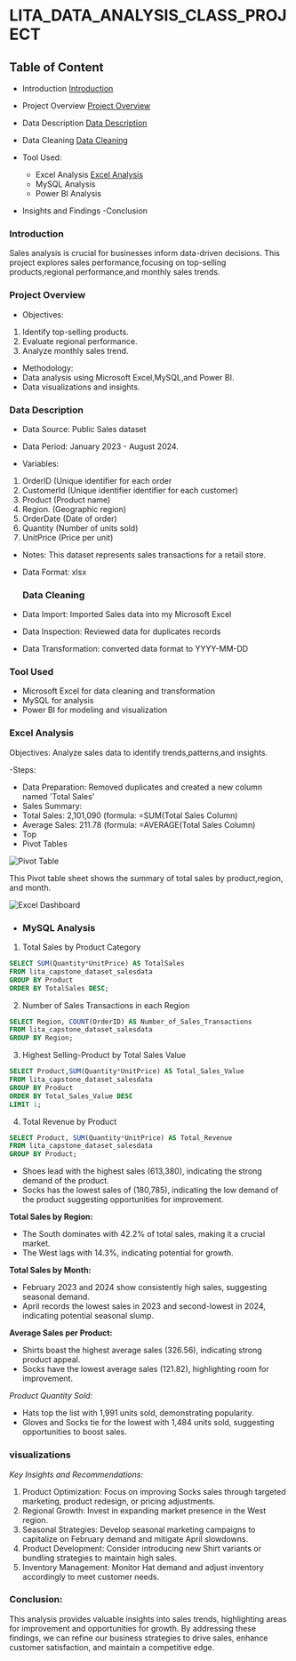 # LITA_DATA_ANALYSIS_CLASS_PROJECT


## Table of Content

- Introduction [Introduction](#introduction)
- Project Overview [Project Overview](#project-overview)
- Data Description [Data Description](#data-description)
- Data Cleaning [Data Cleaning](#data-cleaning)
- Tool Used:
  - Excel Analysis [Excel Analysis](excel-analysis)
  - MySQL Analysis 
  - Power BI Analysis

- Insights and Findings 
-Conclusion 

 ### Introduction 
Sales analysis is crucial for businesses inform data-driven decisions. This project explores sales performance,focusing on top-selling products,regional performance,and monthly sales trends.

 ### Project Overview 
 - Objectives:
 1. Identify top-selling products.
 2. Evaluate regional performance.
 3. Analyze monthly sales trend.

 - Methodology:
  - Data analysis using Microsoft Excel,MySQL,and Power BI.
  - Data visualizations and insights.

 ### Data Description 
 - Data Source: Public Sales dataset
 - Data Period: January 2023 - August 2024.  

- Variables:
 1. OrderID (Unique identifier for each order 
 2. CustomerId (Unique identifier identifier for each customer)
 3. Product (Product name)
 4. Region. (Geographic region)
 5. OrderDate (Date of order)
 6. Quantity (Number of units sold)
 7. UnitPrice (Price per unit)

- Notes: This dataset represents sales transactions for a retail store.
- Data Format: xlsx

  ### Data Cleaning 
 - Data Import: Imported Sales data into my Microsoft Excel
 - Data Inspection: Reviewed data for duplicates records 
 - Data Transformation: converted data format to YYYY-MM-DD

### Tool Used
- Microsoft Excel for data cleaning and transformation 
- MySQL for analysis 
- Power BI for modeling and visualization

### Excel Analysis 
Objectives: Analyze sales data to identify trends,patterns,and insights.
 
-Steps:
 - Data Preparation: Removed duplicates and created a new column named 'Total Sales'
- Sales Summary:
- Total Sales: 2,101,090 (formula: =SUM(Total Sales Column)
- Average Sales: 211.78 (formula: =AVERAGE(Total Sales Column)
- Top 
 - Pivot Tables 

 ![Pivot Table](https://github.com/user-attachments/assets/4be695da-a2b5-4760-be99-0573e420b57d)
 
 This Pivot table sheet shows the summary of total sales by product,region, and month. 

 ![Excel Dashboard](https://github.com/user-attachments/assets/e05cf58d-f029-4354-97fe-fecd2183ee69)


- ### MySQL Analysis

1. Total Sales by Product Category 
```sql
SELECT SUM(Quantity*UnitPrice) AS TotalSales
FROM lita_capstone_dataset_salesdata
GROUP BY Product
ORDER BY TotalSales DESC;
```

2. Number of Sales Transactions in each Region 
```sql
SELECT Region, COUNT(OrderID) AS Number_of_Sales_Transactions
FROM lita_capstone_dataset_salesdata
GROUP BY Region;
```

3. Highest Selling-Product by Total Sales Value
```sql
SELECT Product,SUM(Quantity*UnitPrice) AS Total_Sales_Value
FROM lita_capstone_dataset_salesdata
GROUP BY Product 
ORDER BY Total_Sales_Value DESC
LIMIT 1;
```

4. Total Revenue by Product 
```sql
SELECT Product, SUM(Quantity*UnitPrice) AS Total_Revenue
FROM lita_capstone_dataset_salesdata
GROUP BY Product;
```


- Shoes lead with the highest sales (613,380), indicating the strong demand of the product.
- Socks has the lowest sales of (180,785), indicating the low demand of the product suggesting opportunities for improvement.

**Total Sales by Region:**

- The South dominates with 42.2% of total sales, making it a crucial market.
- The West lags with 14.3%, indicating potential for growth.

**Total Sales by Month:**

- February 2023 and 2024 show consistently high sales, suggesting seasonal demand.
- April records the lowest sales in 2023 and second-lowest in 2024, indicating potential seasonal slump.

**Average Sales per Product:**

- Shirts boast the highest average sales (326.56), indicating strong product appeal.
- Socks have the lowest average sales (121.82), highlighting room for improvement.

*Product Quantity Sold:*

- Hats top the list with 1,991 units sold, demonstrating popularity.
- Gloves and Socks tie for the lowest with 1,484 units sold, suggesting opportunities to boost sales.

### visualizations 



*Key Insights and Recommendations:*

1. Product Optimization: Focus on improving Socks sales through targeted marketing, product redesign, or pricing adjustments.
2. Regional Growth: Invest in expanding market presence in the West region.
3. Seasonal Strategies: Develop seasonal marketing campaigns to capitalize on February demand and mitigate April slowdowns.
4. Product Development: Consider introducing new Shirt variants or bundling strategies to maintain high sales.
5. Inventory Management: Monitor Hat demand and adjust inventory accordingly to meet customer needs.

### Conclusion:

This analysis provides valuable insights into sales trends, highlighting areas for improvement and opportunities for growth. By addressing these findings, we can refine our business strategies to drive sales, enhance customer satisfaction, and maintain a competitive edge.





